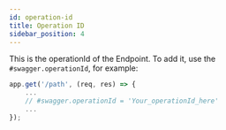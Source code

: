 ```yaml
---
id: operation-id
title: Operation ID
sidebar_position: 4
---
```


This is the operationId of the Endpoint. To add it, use the `#swagger.operationId`, for example:

```js
app.get('/path', (req, res) => {
    ...
    // #swagger.operationId = 'Your_operationId_here'
    ...
});
```
